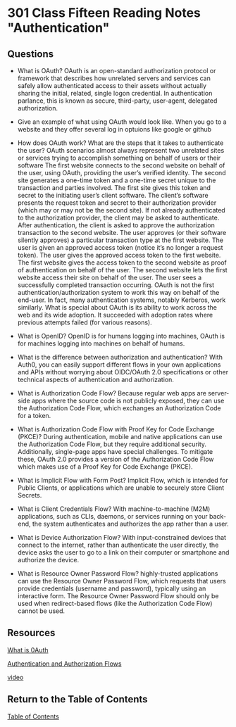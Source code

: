 # 301 Class Fifteen Reading Notes "Authentication"

## Questions

- What is OAuth? OAuth is an open-standard authorization protocol or framework that describes how unrelated servers and services can safely allow authenticated access to their assets without actually sharing the initial, related, single logon credential. In authentication parlance, this is known as secure, third-party, user-agent, delegated authorization.

- Give an example of what using OAuth would look like. When you go to a website and they offer several log in optuions like google or github

- How does OAuth work? What are the steps that it takes to authenticate the user? OAuth scenarios almost always represent two unrelated sites or services trying to accomplish something on behalf of users or their software 
The first website connects to the second website on behalf of the user, using OAuth, providing the user’s verified identity.
The second site generates a one-time token and a one-time secret unique to the transaction and parties involved.
The first site gives this token and secret to the initiating user’s client software.
The client’s software presents the request token and secret to their authorization provider (which may or may not be the second site).
If not already authenticated to the authorization provider, the client may be asked to authenticate. After authentication, the client is asked to approve the authorization transaction to the second website.
The user approves (or their software silently approves) a particular transaction type at the first website.
The user is given an approved access token (notice it’s no longer a request token).
The user gives the approved access token to the first website.
The first website gives the access token to the second website as proof of authentication on behalf of the user.
The second website lets the first website access their site on behalf of the user.
The user sees a successfully completed transaction occurring.
OAuth is not the first authentication/authorization system to work this way on behalf of the end-user. In fact, many authentication systems, notably Kerberos, work similarly. What is special about OAuth is its ability to work across the web and its wide adoption. It succeeded with adoption rates where previous attempts failed (for various reasons).
- What is OpenID? OpenID is for humans logging into machines, OAuth is for machines logging into machines on behalf of humans.

- What is the difference between authorization and authentication? With Auth0, you can easily support different flows in your own applications and APIs without worrying about OIDC/OAuth 2.0 specifications or other technical aspects of authentication and authorization.

- What is Authorization Code Flow? Because regular web apps are server-side apps where the source code is not publicly exposed, they can use the Authorization Code Flow, which exchanges an Authorization Code for a token.

- What is Authorization Code Flow with Proof Key for Code Exchange (PKCE)? During authentication, mobile and native applications can use the Authorization Code Flow, but they require additional security. Additionally, single-page apps have special challenges. To mitigate these, OAuth 2.0 provides a version of the Authorization Code Flow which makes use of a Proof Key for Code Exchange (PKCE).

- What is Implicit Flow with Form Post? Implicit Flow, which is intended for Public Clients, or applications which are unable to securely store Client Secrets. 

- What is Client Credentials Flow? With machine-to-machine (M2M) applications, such as CLIs, daemons, or services running on your back-end, the system authenticates and authorizes the app rather than a user. 

- What is Device Authorization Flow? With input-constrained devices that connect to the internet, rather than authenticate the user directly, the device asks the user to go to a link on their computer or smartphone and authorize the device.

- What is Resource Owner Password Flow? highly-trusted applications can use the Resource Owner Password Flow, which requests that users provide credentials (username and password), typically using an interactive form. The Resource Owner Password Flow should only be used when redirect-based flows (like the Authorization Code Flow) cannot be used.

## Resources

[What is 0Auth](https://www.csoonline.com/article/3216404/what-is-oauth-how-the-open-authorization-framework-works.html)

[Authentication and Authorization Flows](https://auth0.com/docs/get-started/authentication-and-authorization-flow)

[video](https://auth0.com/docs/libraries/auth0-react)

## Return to the Table of Contents

[Table of Contents](https://todd75.github.io/reading-notes/)